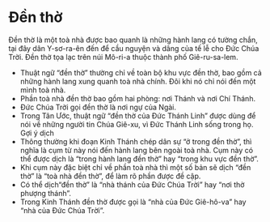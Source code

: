 # Đền thờ

Đền thờ là một toà nhà được bao quanh là những hành lang có tường chắn, tại đây dân Y-sơ-ra-ên đến để cầu nguyện và dâng của tế lễ cho Đức Chúa Trời. Đền thờ tọa lạc trên núi Mô-ri-a thuộc thành phố Giê-ru-sa-lem.
- Thuật ngữ “đền thờ” thường chỉ về toàn bộ khu vực đền thờ, bao gồm cả những hành lang xung quanh toà nhà chính. Đôi khi nó chỉ nói đến một mình toà nhà.
- Phần toà nhà đền thờ bao gồm hai phòng: nơi Thánh và nơi Chí Thánh.
- Đức Chúa Trời gọi đền thờ là nơi ngự của Ngài. 
- Trong Tân Ước, thuật ngữ “đền thờ của Đức Thánh Linh” được dùng để nói về những người tin Chúa Giê-xu, vì Đức Thánh Linh sống trong họ.
Gợi ý dịch
- Thông thường khi đoạn Kinh Thánh chép dân sự “ở trong đền thờ”, thì nghĩa là cụm từ này nói đến hành lang bên ngoài toà nhà. Cụm này có thể được dịch là “trong hành lang đền thờ” hay “trong khu vực đền thờ”.
- Khi cụm này đặc biệt chỉ về phần toà nhà thì một số bản sẽ dịch “đền thờ” là “toà nhà đền thờ”, để làm rõ phần được đề cập.
- Có thể dịch“đền thờ” là “nhà thánh của Đức Chúa Trời” hay “nơi thờ phượng thánh”. 
- Trong Kinh Thánh đền thờ được gọi là “nhà của Đức Giê-hô-va” hay “nhà của Đức Chúa Trời”.

